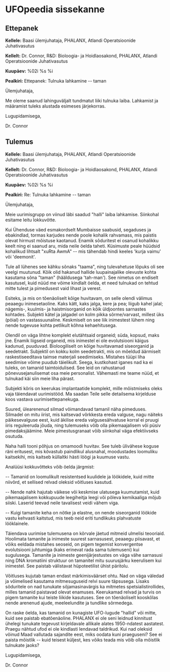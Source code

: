 # UFOpeedia sissekanne

## Ettepanek

**Kellele:** Baasi ülemjuhataja, PHALANX, Atlandi Operatsioonide
Juhativasutus

**Kellelt:** Dr. Connor, R&D: Bioloogia- ja Hoidlaosakond, PHALANX,
Atlandi Operatsioonide Juhativasutus

**Kuupäev:** %02i %s %i

**Pealkiri:** Ettepanek: Tulnuka lahkamine -- taman

Ülemjuhataja,

Me oleme saanud lahinguväljalt tundmatut liiki tulnuka laiba. Lahkamist
ja määramist tuleks alustada esimeses järjekorras.

Lugupidamisega,

Dr. Connor

## Tulemus

**Kellele:** Baasi ülemjuhataja, PHALANX, Atlandi Operatsioonide
Juhativasutus

**Kellelt:** Dr. Connor, R&D: Bioloogia- ja Hoidlaosakond, PHALANX,
Atlandi Operatsioonide Juhativasutus

**Kuupäev:** %02i %s %i

**Pealkiri:** Re: Tulnuka lahkamine -- taman

Ülemjuhataja,

Meie uurimisgrupp on viinud läbi saadud "halli" laiba lahkamise.
Siinkohal esitame leitu lokkuvõtte.

Kui Ühenduse väed esmakordselt Mumbaisse saabusid, segaduses ja
ebakindlad, tormas karjudes nende poole kohalik rahvamass, mis paistis
olevat hirmust mõistuse kaotanud. Enamik sõduritest ei osanud kohalikku
keelt ning ei saanud aru, mida neile öelda taheti. Küsimuste peale
hüüdsid kohalikud lihtsalt "xuRta AwmA" -- mis tähendab hindi keeles
'kurja vaimu' või 'deemonit'.

Tule all lühenes see kähku sõnaks "taama", ning tulevahetuse lõpuks oli
see veelgi muutunud. Kõik olid hakanud hallide luupainajalike olevuste
kohta kasutama sõna "taman" (hääldusega 'tah-man'). See nimetus on
endiselt kasutusel, kuid nüüd me võime kindlalt öelda, et need tulnukad
on tehtud mitte tulest ja pimedusest vaid lihast ja verest.

Esiteks, ja mis on tõenäoliselt kõige huvitavam, on selle olendi välimus
peaaegu inimesetaoline. Kaks kätt, kaks jalga, kere ja pea; liigub kahel
jalal; nägemis-, kuulmis- ja haistmisorganid on kõik üldjoontes
sarnastes kohtades. Subjekti kätel ja jalgadel on kolm pikka
sõrme/varvast, millest üks (pöial) on vastassuunaline. Keskmiselt on see
liik inimestest lühem ning nende tugevuse kohta petlikult kõhna
kehaehitusega.

Olendil on väga lihtne komplekt elutähtsaid organeid; süda, kopsud, maks
jne. Enamik liigseid organeid, mis inimestel ei ole evolutsiooni käigus
kadunud, puuduvad. Bioloogiliselt on kõige huvitavamad siseorganid ja
seedetrakt. Subjektil on kokku kolm seedetrakti, mis on mõeldud
äärmiselt raskestiseeditava taimse materjali seedimiseks. Mistahes tüüpi
liha seedimise võime puudub täielikult. Seega, kustkohast iganes nad ka
ei tuleks, on tamanid taimtoidulised. See leid on rahustanud
põnevusejanulisemat osa meie personalist. Vähemasti me teame nüüd, et
tulnukad käi siin meie liha pärast.

Subjekti kõris on keerukas implantaatide komplekt, mille mõistmiseks
oleks vaja täiendavat uurimistööd. Ma saadan Teile selle detailsema
kirjelduse koos vastava uurimisettepanekuga.

Suured, ülearenenud silmad võimandavad tamanil näha pimeduses. Silmadel
on mitu iirist, mis kaitsevad võrkkesta ereda valguse, nagu näiteks
päikesevalguse eest, kuid äkilise ereda valgusesähvatuse korral ei
pruugi iiris reguleeruda jõuda, ning tulemuseks võib olla pikemaajalisem
või püsiv pimedaksjäämine. Meie pimestusgranaat võib siinkohal väga
efektiivseks osutuda.

Naha halli tooni põhjus on omamoodi huvitav. See tuleb ülivähese koguse
räni eritusest, mis kõvastub paindlikul alusnahal, moodustades loomuliku
kaitsekihi, mis kaitseb küllaltki hästi löögi ja kuumuse vastu.

Analüüsi kokkuvõtteks võib öelda järgmist:

-- Tamanid on loomulikult resistentsed kuulidele ja löökidele, kuid
mitte niivõrd, et sellised relvad oleksid võitluses kasutud.

-- Nende nahk hajutab väikese või keskmise ulatusega kuumutamist, kuid
pikemaajalisem kokkupuude leegiheitja leegi või põleva kemikaaliga mõjub
siiski. Laserid teevad neile tavalisest veidi vähem viga.

-- Kuigi tamanite keha on nõtke ja elastne, on nende siseorganid löökide
vastu kehvasti kaitstud, mis teeb neid eriti tundlikuks plahvatuste
lööklainele.

Täiendava uurimise tulemusena on kõrvale jäetud mitmeid ulmelisi
teooriaid. Hoolimata tamanite ja inimeste suurest sarnasusest, peaaegu
piisavast, et võiks eeldada mistahes seoseid, on pigem tegemist
konvergentse evolutsiooni juhtumiga (kaks erinevat rada sama tulemuseni)
kui sugulusega. Tamanite ja inimeste geenijärjestustes on väga vähe
sarnasusi ning DNA kromatiini struktuur on tamanitel mitu suurusjärku
keerulisem kui inimestel. See paistab välistavat hüpoteetilist ühist
päritolu.

Võitluses kujutab taman endast märkimisväärset ohtu. Nad on väga väledad
ja võimelised kasutama mitmesuguseid relvi suure täpsusega. Lisaks
sõduritele on nad tunukate sõjamasinavärgis ka mitmetes
spetsialistirollides, milles tamanid paistavad olevat enamuses.
Keerukamad relvad ja turvis on pigem tamanite kui teiste liikide
kasutuses. See on tõenäoliselt kooskõlas nende arenenud ajude,
meeleelundite ja tundlike sõrmedega.

On raske öelda, kas tamanid on kunagiste UFO-lugude "hallid" või mitte,
kuid see paistab ebatõenäoline. PHALANX ei ole seni leidnud kinnitust
ühelegi tunukate tegevust kirjeldavale allikale alates 1950-ndatest
aastatest. Praegu nähtud ufod ei ole kindlasti lendavad taldrikud. Kui
nad oleksid võinud Maad vallutada sajandite eest, miks oodata kuni
praeguseni? See ei paista mõistlik -- kuid teisest küljest, kes võiks
teada mis võib olla mõistlik tulnukate jaoks?

Lugupidamisega,

Dr. Connor